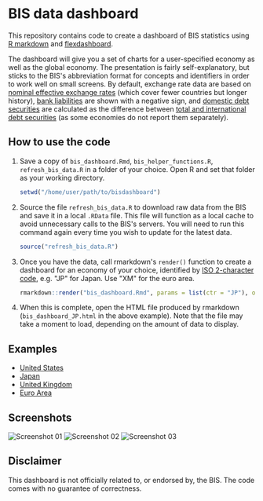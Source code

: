 # BIS data dashboard

This repository contains code to create a dashboard of BIS statistics using [R markdown](https://rmarkdown.rstudio.com/index.html) and [flexdashboard](https://rmarkdown.rstudio.com/flexdashboard/).

The dashboard will give you a set of charts for a user-specified economy as well as the global economy. The presentation is fairly self-explanatory, but sticks to the BIS's abbreviation format for concepts and identifiers in order to work well on small screens. By default, exchange rate data are based on [nominal effective exchange rates](https://stats.bis.org/statx/toc/XR.html) (which cover fewer countries but longer history), [bank liabilities](https://stats.bis.org/statx/toc/LBS.html) are shown with a negative sign, and [domestic debt securities](https://www.bis.org/statistics/about_securities_stats.htm) are calculated as the difference between [total and international debt securities](https://www.bis.org/statistics/about_securities_stats.htm) (as some economies do not report them separately).

## How to use the code

1. Save a copy of `bis_dashboard.Rmd`, `bis_helper_functions.R`, `refresh_bis_data.R` in a folder of your choice. Open R and set that folder as your working directory.

    ``` r
    setwd("/home/user/path/to/bisdashboard")
    ```

2. Source the file `refresh_bis_data.R` to download raw data from the BIS and save it in a local `.RData` file. This file will function as a local cache to avoid unnecessary calls to the BIS's servers. You will need to run this command again every time you wish to update for the latest data.

    ``` r
    source("refresh_bis_data.R")
    ```

3. Once you have the data, call rmarkdown's `render()` function to create a dashboard for an economy of your choice, identified by [ISO 2-character code](https://en.wikipedia.org/wiki/ISO_3166-1_alpha-2), e.g. "JP" for Japan. Use "XM" for the euro area.

    ``` r
    rmarkdown::render("bis_dashboard.Rmd", params = list(ctr = "JP"), output_file = "bis_dashboard_JP.html")
    ```

4. When this is complete, open the HTML file produced by rmarkdown (`bis_dashboard_JP.html` in the above example). Note that the file may take a moment to load, depending on the amount of data to display.

## Examples

* [United States](https://media.portblue.net/resources/190211_bis-data-dashboard/bis_dashboard_US.html)
* [Japan](https://media.portblue.net/resources/190211_bis-data-dashboard/bis_dashboard_JP.html)
* [United Kingdom](https://media.portblue.net/resources/190211_bis-data-dashboard/bis_dashboard_GB.html)
* [Euro Area](https://media.portblue.net/resources/190211_bis-data-dashboard/bis_dashboard_XM.html)

## Screenshots

![Screenshot 01](https://media.portblue.net/resources/190211_bis-data-dashboard/bisdashboard01.png)
![Screenshot 02](https://media.portblue.net/resources/190211_bis-data-dashboard/bisdashboard02.png)
![Screenshot 03](https://media.portblue.net/resources/190211_bis-data-dashboard/bisdashboard03.png)

## Disclaimer

This dashboard is not officially related to, or endorsed by, the BIS. The code comes with no guarantee of correctness.
